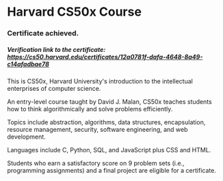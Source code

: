 # Harvard CS50x Course
### Certificate achieved. 
##### Verification link to the certificate: https://cs50.harvard.edu/certificates/12a0781f-dafa-4648-8a49-c14afadbae78 

This is CS50x, Harvard University's introduction to the intellectual enterprises of computer science.

An entry-level course taught by David J. Malan, CS50x teaches students how to think algorithmically and solve problems efficiently. 

Topics include abstraction, algorithms, data structures, encapsulation, resource management, security, software engineering, and web development. 

Languages include C, Python, SQL, and JavaScript plus CSS and HTML. 


Students who earn a satisfactory score on 9 problem sets (i.e., programming assignments) and a final project are eligible for a certificate.
